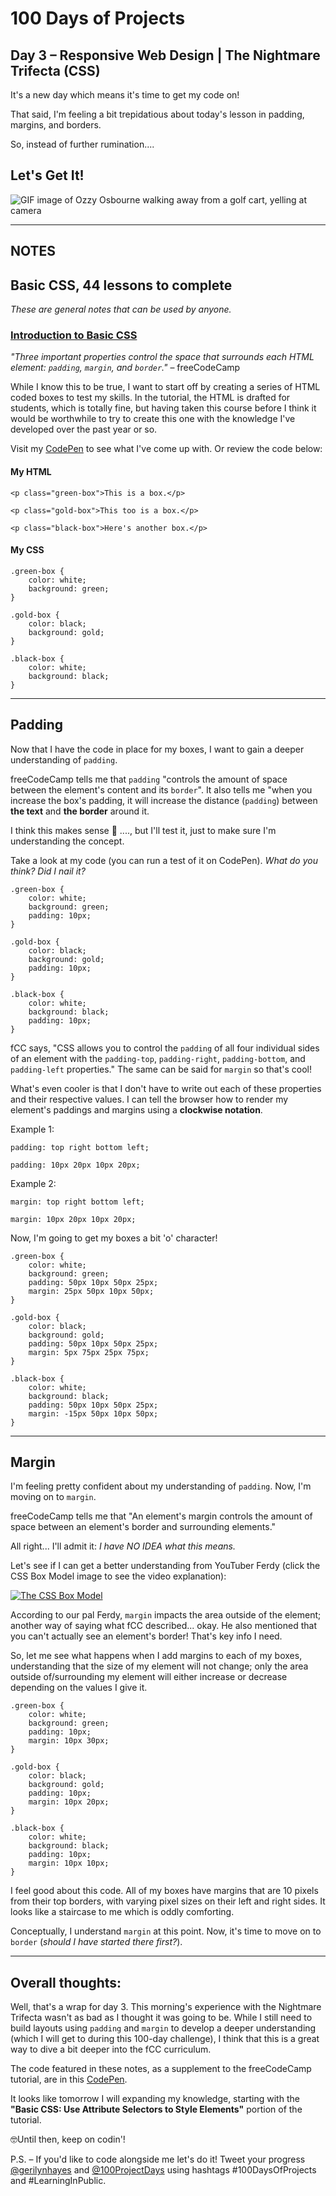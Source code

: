 # 100 Days of Projects

## Day 3 – Responsive Web Design | The Nightmare Trifecta (CSS) 

It's a new day which means it's time to get my code on!

That said, I'm feeling a bit trepidatious about today's lesson in padding, margins, and borders.

So, instead of further rumination....

## Let's Get It!

![GIF image of Ozzy Osbourne walking away from a golf cart, yelling at camera](https://media1.tenor.com/images/a66ca3463edde822f857278b74fa38d4/tenor.gif?itemid=10143792)

---

## NOTES

## Basic CSS, 44 lessons to complete

*These are general notes that can be used by anyone.*

### [Introduction to Basic CSS](https://www.freecodecamp.org/learn/responsive-web-design/basic-css)

*"Three important properties control the space that surrounds each HTML element: `padding`, `margin`, and `border`."* – freeCodeCamp

While I know this to be true, I want to start off by creating a series of HTML coded boxes to test my skills. In the tutorial, the HTML is drafted for students, which is totally fine, but having taken this course before I think it would be worthwhile to try to create this one with the knowledge I've developed over the past year or so.

Visit my [CodePen](https://codepen.io/gerilynmhayes/pen/BaKwJPp) to see what I've come up with. Or review the code below:

#### My HTML
```
<p class="green-box">This is a box.</p>

<p class="gold-box">This too is a box.</p>

<p class="black-box">Here's another box.</p>
```

#### My CSS
```
.green-box {
	color: white;
	background: green;
}

.gold-box {
	color: black;
	background: gold;
}

.black-box {
	color: white;
	background: black;
}
```

---

## Padding

Now that I have the code in place for my boxes, I want to gain a deeper understanding of `padding`.

freeCodeCamp tells me that `padding` "controls the amount of space between the element's content and its `border`". It also tells me "when you increase the box's padding, it will increase the distance (`padding`) between **the text** and **the border** around it.

I think this makes sense 🤔 ...., but I'll test it, just to make sure I'm understanding the concept.

Take a look at my code (you can run a test of it on CodePen). *What do you think? Did I nail it?*

```
.green-box {
	color: white;
	background: green;
	padding: 10px;
}

.gold-box {
	color: black;
	background: gold;
	padding: 10px;
}

.black-box {
	color: white;
	background: black;
	padding: 10px;
}
```
fCC says, "CSS allows you to control the `padding` of all four individual sides of an element with the `padding-top`, `padding-right`, `padding-bottom`, and `padding-left` properties." The same can be said for `margin` so that's cool!

What's even cooler is that I don't have to write out each of these properties and their respective values. I can tell the browser how to render my element's paddings and margins using a **clockwise notation**.

Example 1:

```
padding: top right bottom left;

padding: 10px 20px 10px 20px;
```

Example 2:

```
margin: top right bottom left;

margin: 10px 20px 10px 20px;
```

Now, I'm going to get my boxes a bit 'o' character!

```
.green-box {
	color: white;
	background: green;
	padding: 50px 10px 50px 25px;
	margin: 25px 50px 10px 50px;
}

.gold-box {
	color: black;
	background: gold;
	padding: 50px 10px 50px 25px;
	margin: 5px 75px 25px 75px;
}

.black-box {
	color: white;
	background: black;
	padding: 50px 10px 50px 25px;
	margin: -15px 50px 10px 50px;
}
```

---

## Margin

I'm feeling pretty confident about my understanding of `padding`. Now, I'm moving on to `margin`.

freeCodeCamp tells me that "An element's margin controls the amount of space between an element's border and surrounding elements."

All right... I'll admit it: *I have NO IDEA what this means.*

Let's see if I can get a better understanding from YouTuber Ferdy (click the CSS Box Model image to see the video explanation):

[![The CSS Box Model](https://upload.wikimedia.org/wikipedia/commons/thumb/7/7a/Boxmodell-detail.png/300px-Boxmodell-detail.png)](https://youtu.be/WQ4piPjD0ZA "Padding and Margin Explained")

According to our pal Ferdy, `margin` impacts the area outside of the element; another way of saying what fCC described... okay. He also mentioned that you can't actually see an element's border! That's key info I need.

So, let me see what happens when I add margins to each of my boxes, understanding that the size of my element will not change; only the area outside of/surrounding my element will either increase or decrease depending on the values I give it.

```
.green-box {
	color: white;
	background: green;
	padding: 10px;
	margin: 10px 30px;
}

.gold-box {
	color: black;
	background: gold;
	padding: 10px;
	margin: 10px 20px;
}

.black-box {
	color: white;
	background: black;
	padding: 10px;
	margin: 10px 10px;
}
```

I feel good about this code. All of my boxes have margins that are 10 pixels from their top borders, with varying pixel sizes on their left and right sides. It looks like a staircase to me which is oddly comforting.

Conceptually, I understand `margin` at this point. Now, it's time to move on to `border` (*should I have started there first?*).

---


## Overall thoughts:

Well, that's a wrap for day 3. This morning's experience with the Nightmare Trifecta wasn't as bad as I thought it was going to be. While I still need to build layouts using `padding` and `margin` to develop a deeper understanding (which I will get to during this 100-day challenge), I think that this is a great way to dive a bit deeper into the fCC curriculum.

The code featured in these notes, as a supplement to the freeCodeCamp tutorial, are in this [CodePen](https://codepen.io/gerilynmhayes/pen/BaKwJPp).

It looks like tomorrow I will expanding my knowledge, starting with the **"Basic CSS: Use Attribute Selectors to Style Elements"** portion of the tutorial.

🤓Until then, keep on codin'!

P.S. – If you'd like to code alongside me let's do it! Tweet your progress [@gerilynhayes](https://twitter.com/gerilynmhayes) and [@100ProjectDays](https://twitter.com/100ProjectDays) using hashtags #100DaysOfProjects and #LearningInPublic.